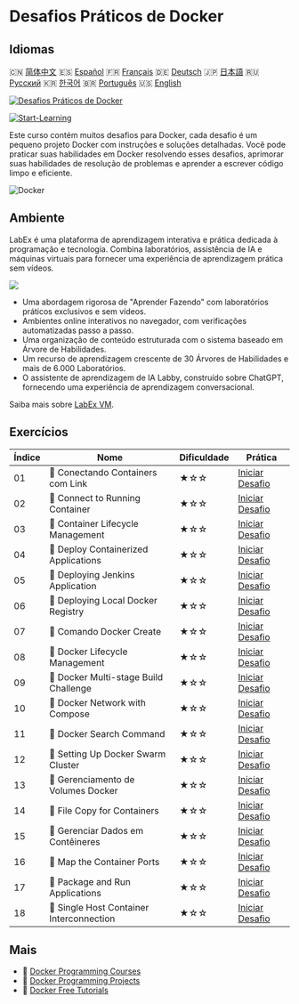 # Desafios Práticos de Docker

## Idiomas

🇨🇳 [简体中文](README_zh.md) 🇪🇸 [Español](README_es.md) 🇫🇷 [Français](README_fr.md) 🇩🇪 [Deutsch](README_de.md) 🇯🇵 [日本語](README_ja.md) 🇷🇺 [Русский](README_ru.md) 🇰🇷 [한국어](README_ko.md) 🇧🇷 [Português](README_pt.md) 🇺🇸 [English](README.md) 

[![Desafios Práticos de Docker](https://cover-creator.labex.io/docker-practice-challenges.png?lang=pt)](https://labex.io/pt/courses/docker-practice-challenges)

[![Start-Learning](https://img.shields.io/badge/Start-Learning-whitesmoke?style=for-the-badge)](https://labex.io/pt/courses/docker-practice-challenges)

Este curso contém muitos desafios para Docker, cada desafio é um pequeno projeto Docker com instruções e soluções detalhadas. Você pode praticar suas habilidades em Docker resolvendo esses desafios, aprimorar suas habilidades de resolução de problemas e aprender a escrever código limpo e eficiente.

![Docker](https://img.shields.io/badge/Docker-whitesmoke?style=for-the-badge&logo=docker)


## Ambiente

LabEx é uma plataforma de aprendizagem interativa e prática dedicada à programação e tecnologia. Combina laboratórios, assistência de IA e máquinas virtuais para fornecer uma experiência de aprendizagem prática sem vídeos.

![](https://tutorial-screenshot.getvm.io/images/vm-1725247253.png)

- Uma abordagem rigorosa de "Aprender Fazendo" com laboratórios práticos exclusivos e sem vídeos.
- Ambientes online interativos no navegador, com verificações automatizadas passo a passo.
- Uma organização de conteúdo estruturada com o sistema baseado em Árvore de Habilidades.
- Um recurso de aprendizagem crescente de 30 Árvores de Habilidades e mais de 6.000 Laboratórios.
- O assistente de aprendizagem de IA Labby, construído sobre ChatGPT, fornecendo uma experiência de aprendizagem conversacional.

Saiba mais sobre [LabEx VM](https://support.labex.io/using-labex/virtual-machine).

## Exercícios

|   Índice | Nome                                     | Dificuldade   | Prática                                                                                                                   |
|----------|------------------------------------------|---------------|---------------------------------------------------------------------------------------------------------------------------|
|       01 | 🎯 Conectando Containers com Link        | ★☆☆           | <a target='_blank' href='https://labex.io/pt/tutorials/docker-connect-containers-with-link-49351'>Iniciar Desafio</a>     |
|       02 | 🎯 Connect to Running Container          | ★☆☆           | <a target='_blank' href='https://labex.io/pt/labs/docker-connect-to-running-container-15812'>Iniciar Desafio</a>          |
|       03 | 🎯 Container Lifecycle Management        | ★☆☆           | <a target='_blank' href='https://labex.io/pt/labs/docker-container-lifecycle-management-7767'>Iniciar Desafio</a>         |
|       04 | 🎯 Deploy Containerized Applications     | ★☆☆           | <a target='_blank' href='https://labex.io/pt/labs/docker-deploy-containerized-applications-16240'>Iniciar Desafio</a>     |
|       05 | 🎯 Deploying Jenkins Application         | ★☆☆           | <a target='_blank' href='https://labex.io/pt/labs/docker-deploying-jenkins-application-18264'>Iniciar Desafio</a>         |
|       06 | 🎯 Deploying Local Docker Registry       | ★☆☆           | <a target='_blank' href='https://labex.io/pt/labs/docker-deploying-local-docker-registry-17804'>Iniciar Desafio</a>       |
|       07 | 🎯 Comando Docker Create                 | ★☆☆           | <a target='_blank' href='https://labex.io/pt/tutorials/docker-docker-create-command-15817'>Iniciar Desafio</a>            |
|       08 | 🎯 Docker Lifecycle Management           | ★☆☆           | <a target='_blank' href='https://labex.io/pt/labs/docker-docker-lifecycle-management-16232'>Iniciar Desafio</a>           |
|       09 | 🎯 Docker Multi-stage Build Challenge    | ★☆☆           | <a target='_blank' href='https://labex.io/pt/labs/docker-docker-multi-stage-build-challenge-15810'>Iniciar Desafio</a>    |
|       10 | 🎯 Docker Network with Compose           | ★☆☆           | <a target='_blank' href='https://labex.io/pt/labs/docker-docker-network-with-compose-15003'>Iniciar Desafio</a>           |
|       11 | 🎯 Docker Search Command                 | ★☆☆           | <a target='_blank' href='https://labex.io/pt/labs/docker-docker-search-command-16016'>Iniciar Desafio</a>                 |
|       12 | 🎯 Setting Up Docker Swarm Cluster       | ★☆☆           | <a target='_blank' href='https://labex.io/pt/labs/docker-setting-up-docker-swarm-cluster-22289'>Iniciar Desafio</a>       |
|       13 | 🎯 Gerenciamento de Volumes Docker       | ★☆☆           | <a target='_blank' href='https://labex.io/pt/tutorials/docker-docker-volume-management-7769'>Iniciar Desafio</a>          |
|       14 | 🎯 File Copy for Containers              | ★☆☆           | <a target='_blank' href='https://labex.io/pt/labs/docker-file-copy-for-containers-15813'>Iniciar Desafio</a>              |
|       15 | 🎯 Gerenciar Dados em Contêineres        | ★☆☆           | <a target='_blank' href='https://labex.io/pt/tutorials/docker-manage-data-in-containers-15896'>Iniciar Desafio</a>        |
|       16 | 🎯 Map the Container Ports               | ★☆☆           | <a target='_blank' href='https://labex.io/pt/labs/docker-map-the-container-ports-16309'>Iniciar Desafio</a>               |
|       17 | 🎯 Package and Run Applications          | ★☆☆           | <a target='_blank' href='https://labex.io/pt/labs/docker-package-and-run-applications-16242'>Iniciar Desafio</a>          |
|       18 | 🎯 Single Host Container Interconnection | ★☆☆           | <a target='_blank' href='https://labex.io/pt/labs/docker-single-host-container-interconnection-18452'>Iniciar Desafio</a> |

## Mais

- 🔗 [Docker Programming Courses](https://github.com/labex-labs/awesome-programming-courses)
- 🔗 [Docker Programming Projects](https://github.com/labex-labs/awesome-programming-projects)
- 🔗 [Docker Free Tutorials](https://github.com/labex-labs/docker-free-tutorials)

